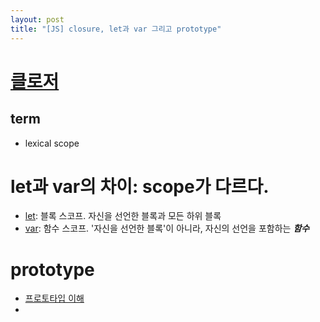 ```yaml
---
layout: post
title: "[JS] closure, let과 var 그리고 prototype"
---
```


# [클로저](https://developer.mozilla.org/ko/docs/Web/JavaScript/Closures)
## term
* lexical scope

# let과 var의 차이: scope가 다르다.
* [let](https://developer.mozilla.org/ko/docs/Web/JavaScript/Reference/Statements/let): 블록 스코프. 자신을 선언한 블록과 모든 하위 블록
* [var](https://developer.mozilla.org/ko/docs/Web/JavaScript/Reference/Statements/var): 함수 스코프. '자신을 선언한 블록'이 아니라, 자신의 선언을 포함하는 ***함수***

# prototype
* [프로토타입 이해](https://www.nextree.co.kr/p7323/)
* 